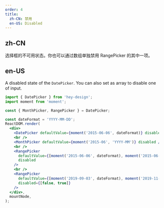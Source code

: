 ```yaml
---
order: 4
title:
  zh-CN: 禁用
  en-US: Disabled
---
```


## zh-CN

选择框的不可用状态。你也可以通过数组单独禁用 RangePicker 的其中一项。

## en-US

A disabled state of the `DatePicker`. You can also set as array to disable one of input.

```jsx
import { DatePicker } from 'hey-design';
import moment from 'moment';

const { MonthPicker, RangePicker } = DatePicker;

const dateFormat = 'YYYY-MM-DD';
ReactDOM.render(
  <div>
    <DatePicker defaultValue={moment('2015-06-06', dateFormat)} disabled />
    <br />
    <MonthPicker defaultValue={moment('2015-06', 'YYYY-MM')} disabled />
    <br />
    <RangePicker
      defaultValue={[moment('2015-06-06', dateFormat), moment('2015-06-06', dateFormat)]}
      disabled
    />
    <br />
    <RangePicker
      defaultValue={[moment('2019-09-03', dateFormat), moment('2019-11-22', dateFormat)]}
      disabled={[false, true]}
    />
  </div>,
  mountNode,
);
```
